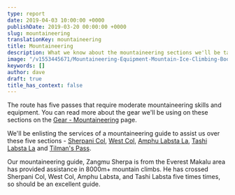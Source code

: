 ```yaml
---
type: report
date: 2019-04-03 10:00:00 +0000
publishDate: 2019-03-20 00:00:00 +0000
slug: mountaineering
translationKey: mountaineering
title: Mountaineering
description: What we know about the mountaineering sections we'll be tackling.
image: "/v1553445671/Mountaineering-Equipment-Mountain-Ice-Climbing-Boots-Ireland-Books.jpg"
keywords: []
author: dave
draft: true
title_has_context: false
---
```


The route has five passes that require moderate mountaineering skills and equipment. You can read more about the gear we'll be using on these sections on the [Gear - Mountaineering](/expeditions/great-himalaya-trail/gear-mountaineering/) page.

We'll be enlisting the services of a mountaineering guide to assist us over these five sections - [Sherpani Col](/expeditions/great-himalaya-trail/sherpani-col/), [West Col](/expeditions/great-himalaya-trail/west-col/), [Amphu Labsta La](/expeditions/great-himalaya-trail/amphu-labsta-la/), [Tashi Labsta La](/expeditions/great-himalaya-trail/tashi-labsta-la/) and [Tilman's Pass](/expeditions/great-himalaya-trail/tilmans-pass/). 

Our mountaineering guide, Zangmu Sherpa is from the Everest Makalu area has provided assistance in 8000m+ mountain climbs. He has crossed Sherpani Col, West Col, Amphu Labsta, and Tashi Labsta five times times, so should be an excellent guide.
